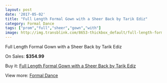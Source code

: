 ```yaml
---
layout: post
date: '2017-05-02'
title: "Full Length Formal Gown with a Sheer Back by Tarik Ediz"
category: Formal Dance
tags: ["prom","full","sheer","gown","with"]
image: http://img.transblink.com/8653-thickbox_default/full-length-formal-gown-with-a-sheer-back-by-tarik-ediz.jpg
---
```

Full Length Formal Gown with a Sheer Back by Tarik Ediz

On Sales: **$354.99**
<a href="https://www.transblink.com/en/formal-dance/2850-full-length-formal-gown-with-a-sheer-back-by-tarik-ediz.html"><amp-img layout="responsive" width="600" height="600" src="//img.transblink.com/8653-thickbox_default/full-length-formal-gown-with-a-sheer-back-by-tarik-ediz.jpg" alt="Full Length Formal Gown with a Sheer Back by Tarik Ediz 0" /></a>
<a href="https://www.transblink.com/en/formal-dance/2850-full-length-formal-gown-with-a-sheer-back-by-tarik-ediz.html"><amp-img layout="responsive" width="600" height="600" src="//img.transblink.com/8654-thickbox_default/full-length-formal-gown-with-a-sheer-back-by-tarik-ediz.jpg" alt="Full Length Formal Gown with a Sheer Back by Tarik Ediz 1" /></a>

Buy it: [Full Length Formal Gown with a Sheer Back by Tarik Ediz](https://www.transblink.com/en/formal-dance/2850-full-length-formal-gown-with-a-sheer-back-by-tarik-ediz.html "Full Length Formal Gown with a Sheer Back by Tarik Ediz")

View more: [Formal Dance](https://www.transblink.com/en/6-formal-dance "Formal Dance")